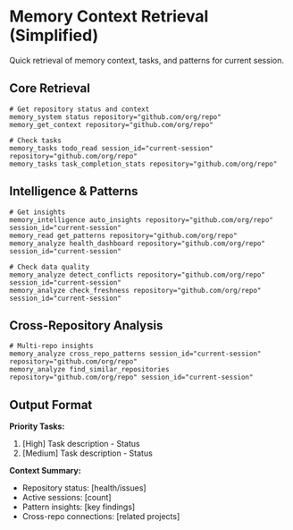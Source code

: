 # Memory Context Retrieval (Simplified)

Quick retrieval of memory context, tasks, and patterns for current session.

## Core Retrieval

```
# Get repository status and context
memory_system status repository="github.com/org/repo"
memory_get_context repository="github.com/org/repo"

# Check tasks
memory_tasks todo_read session_id="current-session" repository="github.com/org/repo"
memory_tasks task_completion_stats repository="github.com/org/repo"
```

## Intelligence & Patterns

```
# Get insights
memory_intelligence auto_insights repository="github.com/org/repo" session_id="current-session"
memory_read get_patterns repository="github.com/org/repo"
memory_analyze health_dashboard repository="github.com/org/repo" session_id="current-session"

# Check data quality
memory_analyze detect_conflicts repository="github.com/org/repo" session_id="current-session"
memory_analyze check_freshness repository="github.com/org/repo" session_id="current-session"
```

## Cross-Repository Analysis

```
# Multi-repo insights
memory_analyze cross_repo_patterns session_id="current-session" repository="github.com/org/repo"
memory_analyze find_similar_repositories repository="github.com/org/repo" session_id="current-session"
```

## Output Format

**Priority Tasks:**
1. [High] Task description - Status
2. [Medium] Task description - Status

**Context Summary:**
- Repository status: [health/issues]
- Active sessions: [count]
- Pattern insights: [key findings]
- Cross-repo connections: [related projects]